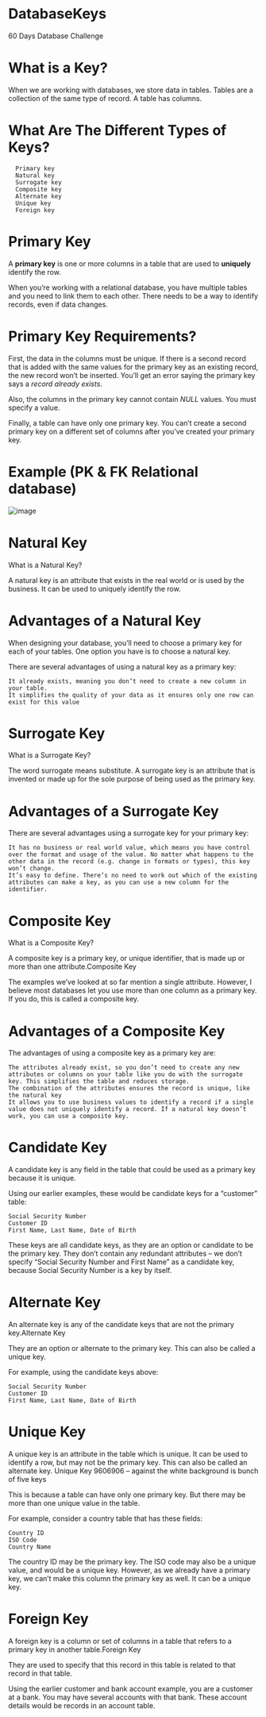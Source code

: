 # DatabaseKeys
60 Days Database Challenge


# What is a Key?

When we are working with databases, we store data in tables. Tables are a collection of the same type of record. A table has columns.

# What Are The Different Types of Keys?

      Primary key
      Natural key
      Surrogate key
      Composite key
      Alternate key
      Unique key
      Foreign key

# Primary Key

A **primary key** is one or more columns in a table that are used to **uniquely** identify the row.

When you’re working with a relational database, you have multiple tables and you need to link them to each other. There needs to be a way to identify records, even if data changes. 


# Primary Key Requirements?

First, the data in the columns must be unique. If there is a second record that is added with the same values for the primary key as an existing record, the new record won’t be inserted. You’ll get an error saying the primary key says a *record already exists*.

Also, the columns in the primary key cannot contain *NULL* values. You must specify a value.

Finally, a table can have only one primary key. You can’t create a second primary key on a different set of columns after you’ve created your primary key.

# Example (PK & FK Relational database)

![image](https://github.com/mphiliseni/DatabaseKeys/assets/63716265/93d7fd63-805b-40da-8772-27e4abd8a549)


# Natural Key

What is a Natural Key?

A natural key is an attribute that exists in the real world or is used by the business. It can be used to uniquely identify the row.


# Advantages of a Natural Key

When designing your database, you’ll need to choose a primary key for each of your tables. One option you have is to choose a natural key.

There are several advantages of using a natural key as a primary key:

    It already exists, meaning you don’t need to create a new column in your table.
    It simplifies the quality of your data as it ensures only one row can exist for this value

# Surrogate Key
What is a Surrogate Key?

The word surrogate means substitute. A surrogate key is an attribute that is invented or made up for the sole purpose of being used as the primary key.

# Advantages of a Surrogate Key

There are several advantages using a surrogate key for your primary key:

    It has no business or real world value, which means you have control over the format and usage of the value. No matter what happens to the other data in the record (e.g. change in formats or types), this key won’t change.
    It’s easy to define. There’s no need to work out which of the existing attributes can make a key, as you can use a new column for the identifier.

# Composite Key

What is a Composite Key?

A composite key is a primary key, or unique identifier, that is made up or more than one attribute.Composite Key

The examples we’ve looked at so far mention a single attribute. However, I believe most databases let you use more than one column as a primary key. If you do, this is called a composite key.


# Advantages of a Composite Key

The advantages of using a composite key as a primary key are:

    The attributes already exist, so you don’t need to create any new attributes or columns on your table like you do with the surrogate key. This simplifies the table and reduces storage.
    The combination of the attributes ensures the record is unique, like the natural key
    It allows you to use business values to identify a record if a single value does not uniquely identify a record. If a natural key doesn’t work, you can use a composite key.


# Candidate Key

A candidate key is any field in the table that could be used as a primary key because it is unique. 

Using our earlier examples, these would be candidate keys for a “customer” table:

    Social Security Number
    Customer ID
    First Name, Last Name, Date of Birth

These keys are all candidate keys, as they are an option or candidate to be the primary key. They don’t contain any redundant attributes – we don’t specify “Social Security Number and First Name” as a candidate key, because Social Security Number is a key by itself.


# Alternate Key

An alternate key is any of the candidate keys that are not the primary key.Alternate Key

They are an option or alternate to the primary key. This can also be called a unique key.

For example, using the candidate keys above:

    Social Security Number
    Customer ID
    First Name, Last Name, Date of Birth


# Unique Key

A unique key is an attribute in the table which is unique. It can be used to identify a row, but may not be the primary key. This can also be called an alternate key.
Unique Key
9606906 – against the white background is bunch of five keys

This is because a table can have only one primary key. But there may be more than one unique value in the table.

For example, consider a country table that has these fields:

    Country ID
    ISO Code
    Country Name

The country ID may be the primary key. The ISO code may also be a unique value, and would be a unique key. However, as we already have a primary key, we can’t make this column the primary key as well. It can be a unique key.


# Foreign Key

A foreign key is a column or set of columns in a table that refers to a primary key in another table.Foreign Key

They are used to specify that this record in this table is related to that record in that table.

Using the earlier customer and bank account example, you are a customer at a bank. You may have several accounts with that bank. These account details would be records in an account table.
